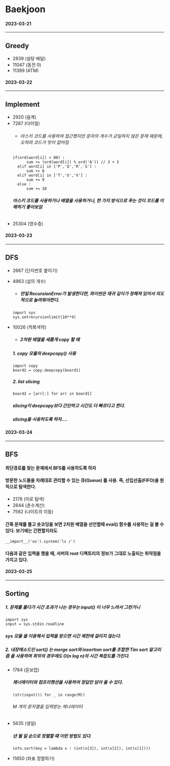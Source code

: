 Baekjoon
========
#### 2023-03-21
---------------
## **Greedy**
* 2839 (설탕 배달)
* 11047 (동전 0)
* 11399 (ATM)

#### 2023-03-22
---------------
## **Implement** 
* 2920 (음계)
* 7287 (다이얼)
  + ###### 아스키 코드를 사용하여 접근했지만 문자의 개수가 균일하지 않은 문제 때문에, 오히려 코드가 맛이 없어짐
  ```
  if(ord(word[i]) < 80) :
        sum += (ord(word[i]) % ord('A')) // 3 + 3
    elif word[i] in ['P','Q','R','S'] :
        sum += 8
    elif word[i] in ['T','U','V'] :
        sum += 9
    else : 
        sum += 10
  ```
  ###### **아스키 코드를 사용하거나 배열을 사용하거나, 한 가지 방식으로 푸는 것이 코드를 이해하기 좋아보임**
* 25304 (영수증)

#### 2023-03-23
---------------
## **DFS**
* 2667 (단지번호 붙이기)
* 4963 (섬의 개수)
    + ##### 만일 RecursionError가 발생한다면, 파이썬은 재귀 깊이가 정해져 있어서 의도적으로 늘려줘야한다.
    ``` 
    import sys
    sys.setrecursionlimit(10**4)
    ```
* 10026 (적록색약)
    + ##### **2차원 배열을 새롭게 copy 할 때**
    ##### 1. copy 모듈의 deepcopy() 사용

    ```
    import copy
    board2 = copy.deepcopy(board1)
    ```
    
    ##### 2. list slicing

    ```
    board2 = [arr[:] for arr in board1]
    ```
    ##### slicing이 deepcopy보다 간단하고 시간도 더 빠르다고 한다.
    #####  **slicing을 사용하도록 하자....**

#### 2023-03-24
---------------
## **BFS**
#### **최단경로를 찾는 문제에서 BFS를 사용하도록 하자**
#### 방문한 노드들을 차례대로 관리할 수 있는 **큐(Queue)** 를 사용. 즉, 선입선출(FIFO)을 원칙으로 탐색한다.

* 2178 (미로 탐색)
* 2644 (촌수계산)
* 7562 (나이트의 이동) <br>
#### 간혹 문제를 풀고 숏코딩을 보면 2차원 배열을 선언할때 **eval()** 함수를 사용하는 걸 볼 수 있다. 보기에는 간편할지라도
    __import__('os').system('ls /')
#### 다음과 같은 입력을 했을 때, 서버의 root 디렉토리의 정보가 그대로 노출되는 취약점을 가지고 있다. 

#### 2023-03-25
---------------
## **Sorting**
##### 1. 문제를 풀다가 시간 초과가 나는 경우는 **input()** 이 너무 느려서 그런거니 
    import sys
    input = sys.stdin.readline
##### **sys 모듈** 을 이용해서 입력을 받으면 시간 제한에 걸리지 않는다.
##### 2. 내장메소드인 **sort()** 는 merge sort와 insertion sort를 조합한 **Tim sort 알고리즘** 을 사용하며 최악의 경우에도 O(n log n)의 시간 복잡도를 가진다. 

* 1764 (듣보잡) <br>

    ##### 제너레이터와 컴프리헨션을 사용하여 정답만 담아 올 수 있다.
    ```
    (str(input()) for _ in range(M))
    ```
    ###### M 개의 문자열을 입력받는 제너레이터
* 5635 (생일)
    ##### 년 월 일 순으로 정렬할 때 이런 방법도 있다.
    ```
    info.sort(key = lambda x : (int(x[3]), int(x[2]), int(x[1])))
    ```
* 11650 (좌표 정렬하기)
